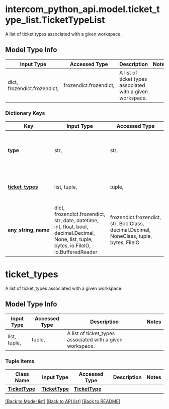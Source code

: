 # intercom_python_api.model.ticket_type_list.TicketTypeList

A list of ticket types associated with a given workspace.

## Model Type Info
Input Type | Accessed Type | Description | Notes
------------ | ------------- | ------------- | -------------
dict, frozendict.frozendict,  | frozendict.frozendict,  | A list of ticket types associated with a given workspace. | 

### Dictionary Keys
Key | Input Type | Accessed Type | Description | Notes
------------ | ------------- | ------------- | ------------- | -------------
**type** | str,  | str,  | String representing the object&#x27;s type. Always has the value &#x60;ticket_type.list&#x60;. | [optional] 
**[ticket_types](#ticket_types)** | list, tuple,  | tuple,  | A list of ticket_types associated with a given workspace. | [optional] 
**any_string_name** | dict, frozendict.frozendict, str, date, datetime, int, float, bool, decimal.Decimal, None, list, tuple, bytes, io.FileIO, io.BufferedReader | frozendict.frozendict, str, BoolClass, decimal.Decimal, NoneClass, tuple, bytes, FileIO | any string name can be used but the value must be the correct type | [optional]

# ticket_types

A list of ticket_types associated with a given workspace.

## Model Type Info
Input Type | Accessed Type | Description | Notes
------------ | ------------- | ------------- | -------------
list, tuple,  | tuple,  | A list of ticket_types associated with a given workspace. | 

### Tuple Items
Class Name | Input Type | Accessed Type | Description | Notes
------------- | ------------- | ------------- | ------------- | -------------
[**TicketType**](TicketType.md) | [**TicketType**](TicketType.md) | [**TicketType**](TicketType.md) |  | 

[[Back to Model list]](../../README.md#documentation-for-models) [[Back to API list]](../../README.md#documentation-for-api-endpoints) [[Back to README]](../../README.md)

